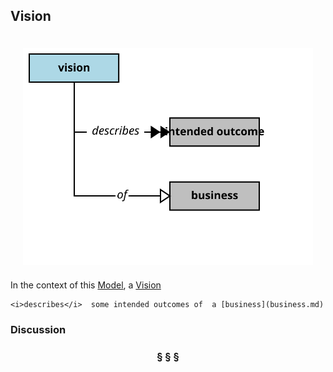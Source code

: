 ## Vision

<div  style="float: right; margin: 20px"><img src="vision.svg"/></div>

In the context of this [Model](model.md), a [Vision](vision.md)

```
<i>describes</i>  some intended outcomes of  a [business](business.md)
```

### Discussion



<h3 align="center"><b>&sect; &sect; &sect;</b></h3>
